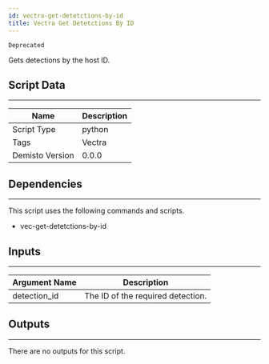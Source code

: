 ```yaml
---
id: vectra-get-detetctions-by-id
title: Vectra Get Detetctions By ID
---
```


`Deprecated`

Gets detections by the host ID.

## Script Data
---

| **Name** | **Description** |
| --- | --- |
| Script Type | python |
| Tags | Vectra |
| Demisto Version | 0.0.0 |

## Dependencies
---
This script uses the following commands and scripts.
* vec-get-detetctions-by-id

## Inputs
---

| **Argument Name** | **Description** |
| --- | --- |
| detection_id | The ID of the required detection. |

## Outputs
---
There are no outputs for this script.
